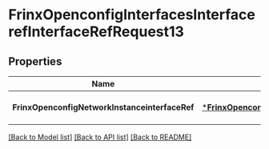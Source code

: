 # FrinxOpenconfigInterfacesInterfacerefInterfaceRefRequest13

## Properties
Name | Type | Description | Notes
------------ | ------------- | ------------- | -------------
**FrinxOpenconfigNetworkInstanceinterfaceRef** | [***FrinxOpenconfigInterfacesInterfacerefInterfaceRef**](frinx.openconfig.interfaces.interfaceref.InterfaceRef.md) |  | [optional] [default to null]

[[Back to Model list]](../README.md#documentation-for-models) [[Back to API list]](../README.md#documentation-for-api-endpoints) [[Back to README]](../README.md)


